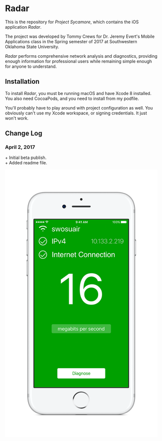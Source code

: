# Radar
This is the repository for *Project Sycamore*, which contains the iOS application *Radar*.

The project was developed by Tommy Crews for Dr. Jeremy Evert's Mobile Applications class in the Spring semester of 2017 at Southwestern Oklahoma State University.

*Radar* performs comprehensive network analysis and diagnostics, providing enough information for professional users while remaining simple enough for anyone to understand.

## Installation

To install *Radar*, you must be running macOS and have Xcode 8 installed. You also need CocoaPods, and you need to install from my podfile.

You'll probably have to play around with project configuration as well. You obviously can't use my Xcode workspace, or signing credentials. It just won't work.

## Change Log

### April 2, 2017

\+ Initial beta publish.\
\+ Added readme file.

![Demo 1](/demofinal1.png?raw=true)
